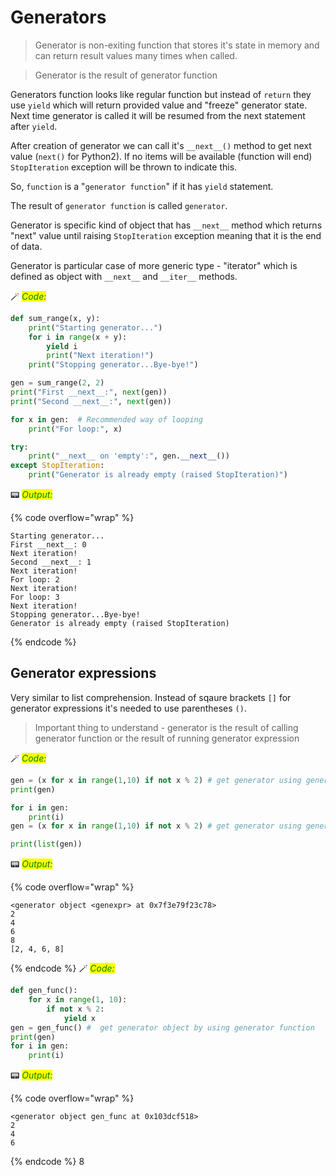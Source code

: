 # Generators

> Generator is non-exiting function that stores it's state in memory and can return result values many times when called.

> Generator is the result of generator function

Generators function looks like regular function but instead of ```return``` they use ```yield``` which will return provided value and "freeze" generator state. Next time generator is called it will be resumed from the next statement after ```yield```.

After creation of generator we can call it's ```__next__()``` method to get next value (```next()``` for Python2). If no items will be available (function will end) ```StopIteration``` exception will be thrown to indicate this.

So, `function` is a "`generator function`" if it has `yield` statement.

The result of `generator function` is called `generator`.

Generator is specific kind of object that has `__next__` method which returns "next" value until raising `StopIteration` exception meaning that it is the end of data.

Generator is particular case of more generic type - "iterator" which is defined as object with `__next__` and `__iter__` methods.


🪄 _<mark style="color:green;">Code:</mark>_

```python
def sum_range(x, y):
    print("Starting generator...")
    for i in range(x + y):
        yield i
        print("Next iteration!")
    print("Stopping generator...Bye-bye!")

gen = sum_range(2, 2)
print("First __next__:", next(gen))
print("Second __next__:", next(gen))

for x in gen:  # Recommended way of looping
    print("For loop:", x)

try:
    print("__next__ on 'empty':", gen.__next__())
except StopIteration:
    print("Generator is already empty (raised StopIteration)")
```

📟 _<mark style="color:green;">Output:</mark>_

{% code overflow="wrap" %}
```
Starting generator...
First __next__: 0
Next iteration!
Second __next__: 1
Next iteration!
For loop: 2
Next iteration!
For loop: 3
Next iteration!
Stopping generator...Bye-bye!
Generator is already empty (raised StopIteration)
```
{% endcode %}
## Generator expressions

Very similar to list comprehension. Instead of sqaure brackets `[]` for generator expressions it's needed to use parentheses `()`.

> Important thing to understand - generator is the result of calling generator function or the result of running generator expression


🪄 _<mark style="color:green;">Code:</mark>_

```python
gen = (x for x in range(1,10) if not x % 2) # get generator using generator expression
print(gen)

for i in gen:
    print(i)
gen = (x for x in range(1,10) if not x % 2) # get generator using generator expression

print(list(gen))
```

📟 _<mark style="color:green;">Output:</mark>_

{% code overflow="wrap" %}
```
<generator object <genexpr> at 0x7f3e79f23c78>
2
4
6
8
[2, 4, 6, 8]
```
{% endcode %}
🪄 _<mark style="color:green;">Code:</mark>_

```python
def gen_func():
    for x in range(1, 10):
        if not x % 2:
            yield x
gen = gen_func() #  get generator object by using generator function 
print(gen)
for i in gen:
    print(i)
```

📟 _<mark style="color:green;">Output:</mark>_

{% code overflow="wrap" %}
```
<generator object gen_func at 0x103dcf518>
2
4
6
```
{% endcode %}
    8